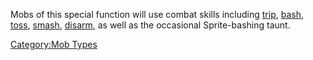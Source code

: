 Mobs of this special function will use combat skills including
[trip](Trip.md "wikilink"), [bash](Bash.md "wikilink"),
[toss](Toss.md "wikilink"), [smash](Smash.md "wikilink"),
[disarm](Disarm.md "wikilink"), as well as the occasional Sprite-bashing
taunt.

[Category:Mob Types](Category:Mob_Types "wikilink")
